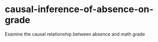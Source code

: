 # causal-inference-of-absence-on-grade
Examine the causal relationship between absence and math grade
